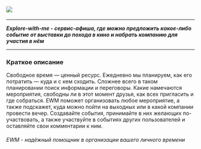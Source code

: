 
# <img src="C:\Users\arsen\devWork\java-explore-with-me\Рисунок1.png"/>
---

***Explore-with-me - сервис-афиша, где можно предложить какое-либо событие от выставки
до похода в кино и набрать компанию для участия в нём***

---
### Краткое описание
Свободное время — ценный ресурс. Ежедневно мы планируем, как его потратить — куда и с кем сходить.
Сложнее всего в таком планировании поиск информации и переговоры. Какие намечаются мероприятия,
свободны ли в этот момент друзья, как всех пригласить и где собраться. EWM поможет организовать любое мероприятие,
а также подскажет, куда можно пойти на выходных или в какой компании провести вечер.
Создавайте события, принимайте в них желающих по-участвовать, а также участвуйте в событиях других пользователей
и оставляйте свои комментарии к ним.

###### EWM - надёжный помощник в организации вашего личного времени 